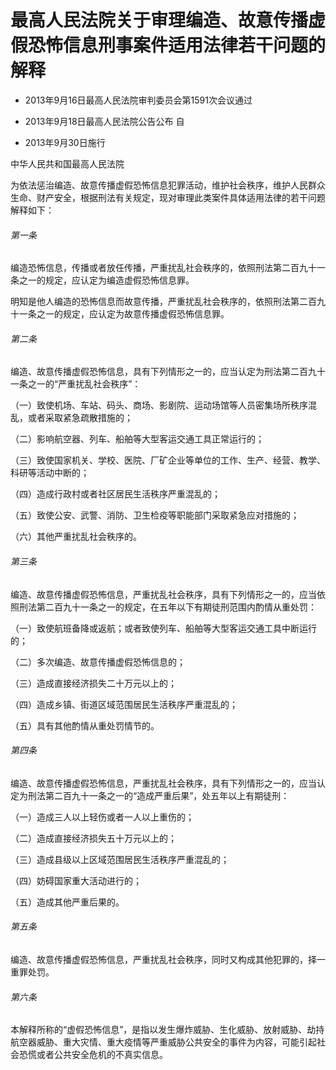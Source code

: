 # 最高人民法院关于审理编造、故意传播虚假恐怖信息刑事案件适用法律若干问题的解释

- 2013年9月16日最高人民法院审判委员会第1591次会议通过

- 2013年9月18日最高人民法院公告公布 自

- 2013年9月30日施行

<!-- INFO END -->

中华人民共和国最高人民法院

为依法惩治编造、故意传播虚假恐怖信息犯罪活动，维护社会秩序，维护人民群众生命、财产安全，根据刑法有关规定，现对审理此类案件具体适用法律的若干问题解释如下：

###### 第一条

编造恐怖信息，传播或者放任传播，严重扰乱社会秩序的，依照刑法第二百九十一条之一的规定，应认定为编造虚假恐怖信息罪。

明知是他人编造的恐怖信息而故意传播，严重扰乱社会秩序的，依照刑法第二百九十一条之一的规定，应认定为故意传播虚假恐怖信息罪。

###### 第二条

编造、故意传播虚假恐怖信息，具有下列情形之一的，应当认定为刑法第二百九十一条之一的“严重扰乱社会秩序”：

（一）致使机场、车站、码头、商场、影剧院、运动场馆等人员密集场所秩序混乱，或者采取紧急疏散措施的；

（二）影响航空器、列车、船舶等大型客运交通工具正常运行的；

（三）致使国家机关、学校、医院、厂矿企业等单位的工作、生产、经营、教学、科研等活动中断的；

（四）造成行政村或者社区居民生活秩序严重混乱的；

（五）致使公安、武警、消防、卫生检疫等职能部门采取紧急应对措施的；

（六）其他严重扰乱社会秩序的。

###### 第三条

编造、故意传播虚假恐怖信息，严重扰乱社会秩序，具有下列情形之一的，应当依照刑法第二百九十一条之一的规定，在五年以下有期徒刑范围内酌情从重处罚：

（一）致使航班备降或返航；或者致使列车、船舶等大型客运交通工具中断运行的；

（二）多次编造、故意传播虚假恐怖信息的；

（三）造成直接经济损失二十万元以上的；

（四）造成乡镇、街道区域范围居民生活秩序严重混乱的；

（五）具有其他酌情从重处罚情节的。

###### 第四条

编造、故意传播虚假恐怖信息，严重扰乱社会秩序，具有下列情形之一的，应当认定为刑法第二百九十一条之一的“造成严重后果”，处五年以上有期徒刑：

（一）造成三人以上轻伤或者一人以上重伤的；

（二）造成直接经济损失五十万元以上的；

（三）造成县级以上区域范围居民生活秩序严重混乱的；

（四）妨碍国家重大活动进行的；

（五）造成其他严重后果的。

###### 第五条

编造、故意传播虚假恐怖信息，严重扰乱社会秩序，同时又构成其他犯罪的，择一重罪处罚。

###### 第六条

本解释所称的“虚假恐怖信息”，是指以发生爆炸威胁、生化威胁、放射威胁、劫持航空器威胁、重大灾情、重大疫情等严重威胁公共安全的事件为内容，可能引起社会恐慌或者公共安全危机的不真实信息。
